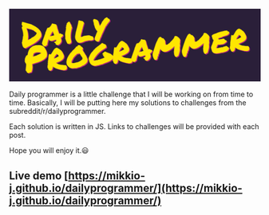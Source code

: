 ![Daily Programmer](https://raw.githubusercontent.com/mikkio-j/dailyprogrammer/master/assets/logo.PNG)

Daily programmer is a little challenge that I will be working on from time to time. Basically, I will be putting here my solutions to challenges from the subreddit/r/dailyprogrammer.

Each solution is written in JS. Links to challenges will be provided with each post.

Hope you will enjoy it.😃

## Live demo [https://mikkio-j.github.io/dailyprogrammer/](https://mikkio-j.github.io/dailyprogrammer/)

